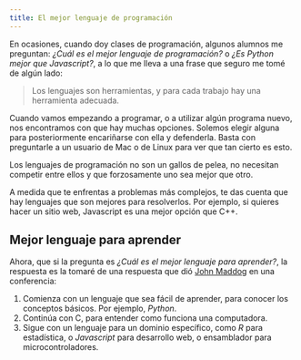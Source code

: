 ```yaml
---
title: El mejor lenguaje de programación
---
```

En ocasiones, cuando doy clases de programación, algunos alumnos me preguntan: <i>¿Cuál es el mejor lenguaje de programación?</i>
o <i>¿Es Python mejor que Javascript?</i>, a lo que me lleva a una frase que seguro me tomé de algún lado:

> Los lenguajes son herramientas, y para cada trabajo hay una herramienta adecuada.

Cuando vamos empezando a programar, o a utilizar algún programa nuevo, nos encontramos con que hay muchas opciones.
Solemos elegir alguna para posteriormente encariñarse con ella y defenderla.
Basta con preguntarle a un usuario de Mac o de Linux para ver que tan cierto es esto.

Los lenguajes de programación no son un gallos de pelea, no necesitan competir entre ellos y que forzosamente uno sea mejor que otro.

A medida que te enfrentas a problemas más complejos, te das cuenta que hay lenguajes que son mejores para resolverlos. Por ejemplo, si quieres hacer un sitio web, Javascript es una mejor opción que C++.

## Mejor lenguaje para aprender

Ahora, que si la pregunta es <i>¿Cuál es el mejor lenguaje para aprender?</i>, la respuesta es la tomaré de una respuesta que dió [John Maddog](https://en.wikipedia.org/wiki/Jon_Hall_%28programmer%29) en una conferencia:

1. Comienza con un lenguaje que sea fácil de aprender, para conocer los conceptos básicos. Por ejemplo, *Python*.
2. Continúa con C, para entender como funciona una computadora.
3. Sigue con un lenguaje para un dominio específico, como *R* para estadística, o *Javascript* para desarrollo web, o ensamblador para microcontroladores.

